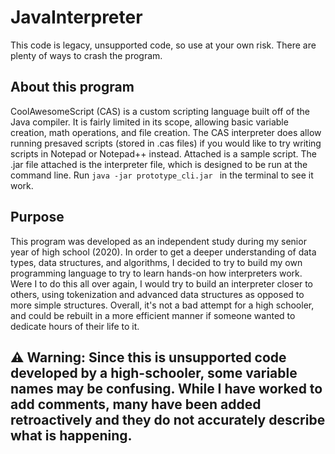 # JavaInterpreter

This code is legacy, unsupported code, so use at your own risk. There are plenty of ways to crash the program. 

## About this program

CoolAwesomeScript (CAS) is a custom scripting language built off of the Java compiler. It is fairly limited in its scope, allowing basic variable creation, math operations, and file creation. The CAS interpreter does allow running presaved scripts (stored in .cas files) if you would like to try writing scripts in Notepad or Notepad++ instead. Attached is a sample script. The .jar file attached is the interpreter file, which is designed to be run at the command line. Run ```java -jar prototype_cli.jar ``` in the terminal to see it work. 

## Purpose

This program was developed as an independent study during my senior year of high school (2020). In order to get a deeper understanding of data types, data structures, and algorithms, I decided to try to build my own programming language to try to learn hands-on how interpreters work. Were I to do this all over again, I would try to build an interpreter closer to others, using tokenization and advanced data structures as opposed to more simple structures. Overall, it's not a bad attempt for a high schooler, and could be rebuilt in a more efficient manner if someone wanted to dedicate hours of their life to it. 

## ⚠️ **Warning:** Since this is unsupported code developed by a high-schooler, some variable names may be confusing. While I have worked to add comments, many have been added retroactively and they do not accurately describe what is happening. 
